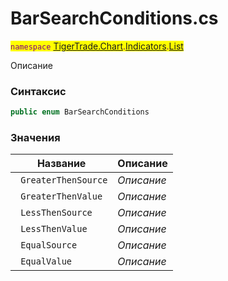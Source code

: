 
# BarSearchConditions.cs
<mark style="color:purple;">`namespace` [TigerTrade.Chart](../../../../../TigerTrade.Chart.md).[Indicators](../../../../../TigerTrade.Chart/Indicators.md).[List](../../../../../TigerTrade.Chart/Indicators/List.md)



Описание

### Синтаксис
```csharp
public enum BarSearchConditions
```


### Значения
| Название | Описание |
| --- | --- |
| ` GreaterThenSource` | *Описание* |
| ` GreaterThenValue` | *Описание* |
| ` LessThenSource` | *Описание* |
| ` LessThenValue` | *Описание* |
| ` EqualSource` | *Описание* |
| ` EqualValue` | *Описание* |



